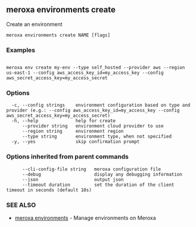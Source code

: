 ## meroxa environments create

Create an environment

```
meroxa environments create NAME [flags]
```

### Examples

```

meroxa env create my-env --type self_hosted --provider aws --region us-east-1 --config aws_access_key_id=my_access_key --config aws_secret_access_key=my_access_secret

```

### Options

```
  -c, --config strings    environment configuration based on type and provider (e.g.: --config aws_access_key_id=my_access_key --config aws_secret_access_key=my_access_secret)
  -h, --help              help for create
      --provider string   environment cloud provider to use
      --region string     environment region
      --type string       environment type, when not specified
  -y, --yes               skip confirmation prompt
```

### Options inherited from parent commands

```
      --cli-config-file string   meroxa configuration file
      --debug                    display any debugging information
      --json                     output json
      --timeout duration         set the duration of the client timeout in seconds (default 10s)
```

### SEE ALSO

* [meroxa environments](meroxa_environments.md)	 - Manage environments on Meroxa

